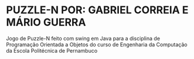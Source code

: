 # PUZZLE-N POR: GABRIEL CORREIA E MÁRIO GUERRA

Jogo de Puzzle-N feito com swing em Java para a disciplina de Programação Orientada a Objetos do curso de Engenharia da Computação da Escola Politécnica de Pernambuco
